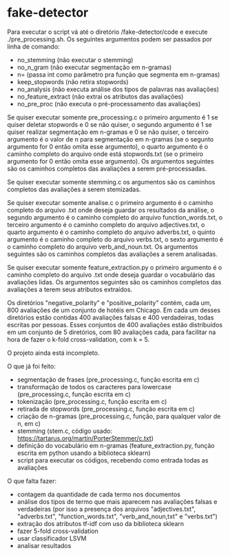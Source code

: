 # fake-detector

Para executar o script vá até o diretório <path>/fake-detector/code e execute ./pre_processing.sh. Os seguintes argumentos podem ser passados por linha de comando:
* no_stemming (não executar o stemming)
* no_n_gram (não executar segmentação em n-gramas)
* n=<int> (passa int como parâmetro pra função que segmenta em n-gramas)
* keep_stopwords (não retira stopwords)
* no_analysis (não executa análise dos tipos de palavras nas avaliações)
* no_feature_extract (não extrai os atributos das avaliações)
* no_pre_proc (não executa o pré-processamento das avaliações)

Se quiser executar somente pre_processing.c o primeiro argumento é 1 se quiser deletar stopwords e 0 se não quiser, o segundo argumento é 1 se quiser realizar segmentação em n-gramas e 0 se não quiser, o terceiro argumento é o valor de n para segmentação em n-gramas (se o segunto argumento for 0 então omita esse argumento), o quarto argumento é o caminho completo do arquivo onde está stopwords.txt (se o primeiro argumento for 0 então omita esse argumento). Os argumentos seguintes são os caminhos completos das avaliações a serem pré-processadas.

Se quiser executar somente stemming.c os argumentos são os caminhos completos das avaliações a serem stemizadas.

Se quiser executar somente analise.c o primeiro argumento é o caminho completo do arquivo .txt onde deseja guardar os resultados da análise, o segundo argumento é o caminho completo do arquivo function_words.txt, o terceiro argumento é o caminho completo do arquivo adjectives.txt, o quarto argumento é o caminho completo do arquivo adverbs.txt, o quinto argumento é o caminho completo do arquivo verbs.txt, o sexto argumento é o caminho completo do arquivo verb_and_noun.txt. Os argumentos seguintes são os caminhos completos das avaliações a serem analisadas.

Se quiser executar somente feature_extraction.py o primeiro argumento é o caminho completo do arquivo .txt onde deseja guardar o vocabulário das avaliações lidas. Os argumentos seguintes são os caminhos completos das avaliações a terem seus atributos extraídos.

Os diretórios "negative_polarity" e "positive_polarity" contém, cada um, 800 avaliações de um conjunto de hotéis em Chicago. Em cada um desses diretórios estão contidas 400 avaliações falsas e 400 verdadeiras, todas escritas por pessoas. Esses conjuntos de 400 avaliações estão distribuídos em um conjunto de 5 diretórios, com 80 avaliações cada, para facilitar na hora de fazer o k-fold cross-validation, com k = 5.

O projeto ainda está incompleto.

O que já foi feito:
* segmentação de frases (pre_processing.c, função escrita em c)
* transformação de todos os caracteres para lowercase (pre_processing.c, função escrita em c)
* tokenização (pre_processing.c, função escrita em c)
* retirada de stopwords (pre_processing.c, função escrita em c)
* criação de n-gramas (pre_processing.c, função, para qualquer valor de n, em c)
* stemming (stem.c, código usado: https://tartarus.org/martin/PorterStemmer/c.txt)
* definição do vocabulário em n-gramas (feature_extraction.py, função escrita em python usando a biblioteca sklearn)
* script para executar os códigos, recebendo como entrada todas as avaliações

O que falta fazer:
* contagem da quantidade de cada termo nos documentos
* análise dos tipos de termo que mais aparecem nas avaliações falsas e verdadeiras (por isso a presença dos arquivos "adjectives.txt", "adverbs.txt", "function_words.txt", "verb_and_noun,txt" e "verbs.txt")
* extração dos atributos tf-idf com uso da biblioteca sklearn
* fazer 5-fold cross-validation
* usar classificador LSVM
* analisar resultados
